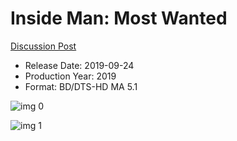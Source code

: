 # Inside Man: Most Wanted

[Discussion Post](https://www.avsforum.com/threads/bass-eq-for-filtered-movies.2995212/post-58736172)

* Release Date: 2019-09-24
* Production Year: 2019
* Format: BD/DTS-HD MA 5.1

![img 0](https://i.imgur.com/Bd99eu4.jpg)

![img 1](https://i.imgur.com/PjRz0uJ.png)

